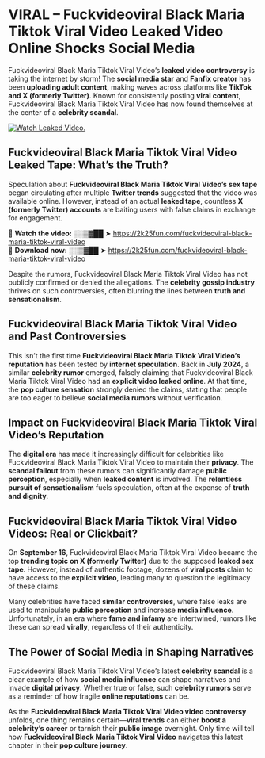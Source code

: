# VIRAL – Fuckvideoviral Black Maria Tiktok Viral Video Leaked Video Online Shocks Social Media 

Fuckvideoviral Black Maria Tiktok Viral Video’s **leaked video controversy** is taking the internet by storm! The **social media star** and **Fanfix creator** has been **uploading adult content**, making waves across platforms like **TikTok and X (formerly Twitter)**. Known for consistently posting **viral content**, Fuckvideoviral Black Maria Tiktok Viral Video has now found themselves at the center of a **celebrity scandal**.  

[![Watch Leaked Video.](https://miro.medium.com/v2/resize:fit:828/format:webp/1*cilzJN44JGOrTw9NJCrNHA.gif "Watch Leaked Video")](https://2k25fun.com/fuckvideoviral-black-maria-tiktok-viral-video)

## **Fuckvideoviral Black Maria Tiktok Viral Video Leaked Tape: What’s the Truth?**  
Speculation about **Fuckvideoviral Black Maria Tiktok Viral Video’s sex tape** began circulating after multiple **Twitter trends** suggested that the video was available online. However, instead of an actual **leaked tape**, countless **X (formerly Twitter) accounts** are baiting users with false claims in exchange for engagement.  

🔹 **Watch the video:** ░░▒▓██ ➤ https://2k25fun.com/fuckvideoviral-black-maria-tiktok-viral-video  
🔹 **Download now:** ░░▒▓██ ➤ https://2k25fun.com/fuckvideoviral-black-maria-tiktok-viral-video  

Despite the rumors, Fuckvideoviral Black Maria Tiktok Viral Video has not publicly confirmed or denied the allegations. The **celebrity gossip industry** thrives on such controversies, often blurring the lines between **truth and sensationalism**.  

## **Fuckvideoviral Black Maria Tiktok Viral Video and Past Controversies**  
This isn’t the first time **Fuckvideoviral Black Maria Tiktok Viral Video’s reputation** has been tested by **internet speculation**. Back in **July 2024**, a similar **celebrity rumor** emerged, falsely claiming that Fuckvideoviral Black Maria Tiktok Viral Video had an **explicit video leaked online**. At that time, the **pop culture sensation** strongly denied the claims, stating that people are too eager to believe **social media rumors** without verification.  

## **Impact on Fuckvideoviral Black Maria Tiktok Viral Video’s Reputation**  
The **digital era** has made it increasingly difficult for celebrities like Fuckvideoviral Black Maria Tiktok Viral Video to maintain their **privacy**. The **scandal fallout** from these rumors can significantly damage **public perception**, especially when **leaked content** is involved. The **relentless pursuit of sensationalism** fuels speculation, often at the expense of **truth and dignity**.  

## **Fuckvideoviral Black Maria Tiktok Viral Video Videos: Real or Clickbait?**  
On **September 16**, Fuckvideoviral Black Maria Tiktok Viral Video became the top **trending topic on X (formerly Twitter)** due to the supposed **leaked sex tape**. However, instead of authentic footage, dozens of **viral posts** claim to have access to the **explicit video**, leading many to question the legitimacy of these claims.  

Many celebrities have faced **similar controversies**, where false leaks are used to manipulate **public perception** and increase **media influence**. Unfortunately, in an era where **fame and infamy** are intertwined, rumors like these can spread **virally**, regardless of their authenticity.  

## **The Power of Social Media in Shaping Narratives**  
Fuckvideoviral Black Maria Tiktok Viral Video’s latest **celebrity scandal** is a clear example of how **social media influence** can shape narratives and invade **digital privacy**. Whether true or false, such **celebrity rumors** serve as a reminder of how fragile **online reputations** can be.  

As the **Fuckvideoviral Black Maria Tiktok Viral Video video controversy** unfolds, one thing remains certain—**viral trends** can either **boost a celebrity’s career** or tarnish their **public image** overnight. Only time will tell how **Fuckvideoviral Black Maria Tiktok Viral Video** navigates this latest chapter in their **pop culture journey**. 